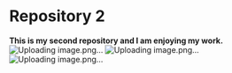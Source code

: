 # Repository 2
**This is my second repository and I am enjoying my work.**
![Uploading image.png…]()
![Uploading image.png…]()
![Uploading image.png…]()
